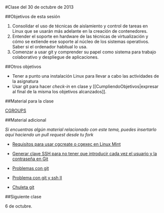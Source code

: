 #Clase del 30 de octubre de 2013

##Objetivos de esta sesión

1. Consolidar el uso de técnicas de aislamiento y control de tareas en Linux que se usarán más adelante en la creación de contenedores. 
2. Entender el soporte en hardware de las técnicas de virtualización y cómo se extiende ese soporte al núcleo de los sistemas operativos. Saber si el ordenador habitual lo usa.
3. Comenzar a usar git y comprender su papel como sistema para trabajo colaborativo y despliegue de aplicaciones.

##Otros objetivos

* Tener a punto una instalación Linux para llevar a cabo las actividades de la asignatura
* Usar git para hacer *check-in* en clase y [[CumpliendoObjetivos|expresar al final de la misma los objetivos alcanzados]].

##Material para la clase

[CGROUPS](http://jj.github.io/IV/documentos/temas/Intro_concepto_y_soporte_fisico#restriccin_y_medicin_del_uso_de_recursos_)

##Material adicional

*Si encuentras algún material relacionado con este tema, puedes insertarlo aquí haciendo un pull request desde tu fork*

* [Requisitos para usar cgcreate o cgexec en Linux Mint](https://github.com/IV-GII/GII-2013/wiki/CgroupLinuxMint)

* [Generar clave SSH para no tener que introducir cada vez el usuario y la contraseña en Git](https://github.com/torresj/IV-GII-13-14/wiki/Generar-clave-SSH-para-no-tener-que-meter-usuario-y-contrase%C3%B1a-cada-vez-en-Git)

* [Problemas con git](https://github.com/torresj/IV-GII-13-14/wiki/Problemas-con-Git)

* [Problema con git y ssh II ](https://github.com/josemlp91/IV_work/wiki/Problema-ssh-y-git-II )

* [Chuleta git](http://byte.kde.org/~zrusin/git/git-cheat-sheet-large.png)


##Siguiente clase

6 de octubre.
